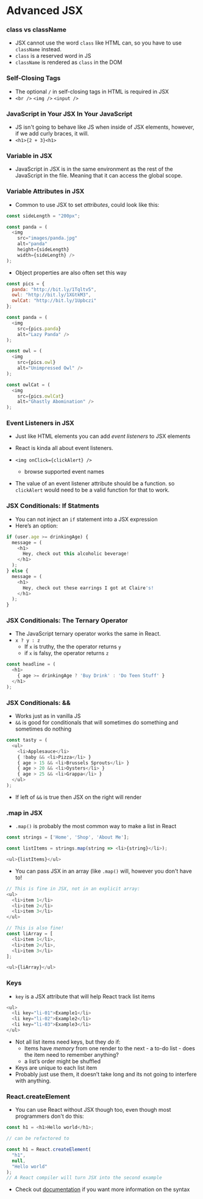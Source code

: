 # Advanced JSX

### class vs className

- JSX cannot use the word `class` like HTML can, so you have to use `className` instead.
- `class` is a reserved word in JS
- `className` is rendered as `class` in the DOM

### Self-Closing Tags

- The optional `/` in self-closing tags in HTML is required in JSX
- `<br />` `<img />` `<input />`

### JavaScript in Your JSX In Your JavaScript

- JS isn't going to behave like JS when inside of JSX elements, however, if we add curly braces, it will.
- `<h1>{2 + 3}<h1>`

### Variable in JSX

- JavaScript in JSX is in the same environment as the rest of the JavaScript in the file. Meaning that it can access the global scope.

### Variable Attributes in JSX

- Common to use JSX to set *attributes*, could look like this:

```javascript
const sideLength = "200px";

const panda = (
  <img 
    src="images/panda.jpg" 
    alt="panda" 
    height={sideLength} 
    width={sideLength} />
);
```

- Object properties are also often set this way

```javascript
const pics = {
  panda: "http://bit.ly/1Tqltv5",
  owl: "http://bit.ly/1XGtkM3",
  owlCat: "http://bit.ly/1Upbczi"
}; 

const panda = (
  <img 
    src={pics.panda} 
    alt="Lazy Panda" />
);

const owl = (
  <img 
    src={pics.owl} 
    alt="Unimpressed Owl" />
);

const owlCat = (
  <img 
    src={pics.owlCat} 
    alt="Ghastly Abomination" />
);
```

### Event Listeners in JSX

- Just like HTML elements you can add *event listeners* to JSX elements
- React is kinda all about event listeners.
- `<img onClick={clickAlert} />`
[](https://react.dev/reference/react-dom/components/common#)

   - browse supported event names
- The value of an event listener attribute should be a function. so `clickAlert` would need to be a valid function for that to work.

### JSX Conditionals: If Statments

- You can not inject an `if` statement into a JSX expression
- Here’s an option:

```javascript
if (user.age >= drinkingAge) {
  message = (
    <h1>
      Hey, check out this alcoholic beverage!
    </h1>
  );
} else {
  message = (
    <h1>
      Hey, check out these earrings I got at Claire's!
    </h1>
  );
}
```

### JSX Conditionals: The Ternary Operator

- The JavaScript ternary operator works the same in React.
- `x ? y : z`
   - If `x` is truthy, the the operator returns `y`
   - if `x` is falsy, the operator returns `z`

```javascript
const headline = (
  <h1>
    { age >= drinkingAge ? 'Buy Drink' : 'Do Teen Stuff' }
  </h1>
);
```

### JSX Conditionals: &&

- Works just as in vanilla JS
- `&&` is good for conditionals that will sometimes do something and sometimes do nothing

```javascript
const tasty = (
  <ul>
    <li>Applesauce</li>
    { !baby && <li>Pizza</li> }
    { age > 15 && <li>Brussels Sprouts</li> }
    { age > 20 && <li>Oysters</li> }
    { age > 25 && <li>Grappa</li> }
  </ul>
);
```

- If left of `&&` is true then JSX on the right will render

### .map in JSX

- `.map()` is probably the most common way to make a list in React

```javascript
const strings = ['Home', 'Shop', 'About Me'];

const listItems = strings.map(string => <li>{string}</li>);

<ul>{listItems}</ul>
```

- You can pass JSX in an array (like `.map()` will, however you don't have to!

```javascript
// This is fine in JSX, not in an explicit array:
<ul>
  <li>item 1</li>
  <li>item 2</li>
  <li>item 3</li>
</ul>

// This is also fine!
const liArray = [
  <li>item 1</li>, 
  <li>item 2</li>, 
  <li>item 3</li>
];

<ul>{liArray}</ul>
```

### Keys

- `key` is a JSX attribute that will help React track list items

```javascript
<ul>
  <li key="li-01">Example1</li>
  <li key="li-02">Example2</li>
  <li key="li-03">Example3</li>
</ul>
```

- Not all list items need keys, but they *do* if:
   - Items have *memory* from one render to the next - a to-do list - does the item need to remember anything?
   - a list’s order might be shuffled
- Keys are unique to each list item
- Probably just use them, it doesn’t take long and its not going to interfere with anything.

### React.createElement

- You can use React without JSX though too, even though most programmers don't do this:

```javascript
const h1 = <h1>Hello world</h1>;

// can be refactored to 

const h1 = React.createElement(
  "h1",
  null,
  "Hello world"
);
// A React compiler will turn JSX into the second example
```

- Check out [documentation](https://react.dev/reference/react/createElement) if you want more information on the syntax

